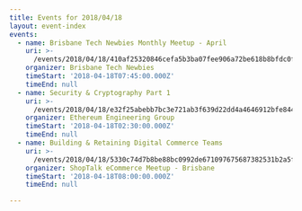```yaml
---
title: Events for 2018/04/18
layout: event-index
events:
  - name: Brisbane Tech Newbies Monthly Meetup - April
    uri: >-
      /events/2018/04/18/410af25320846cefa5b3ba07fee906a72be618b8bfdc0fa869f9c949352e7b0b
    organizer: Brisbane Tech Newbies
    timeStart: '2018-04-18T07:45:00.000Z'
    timeEnd: null
  - name: Security & Cryptography Part 1
    uri: >-
      /events/2018/04/18/e32f25abebb7bc3e721ab3f639d22dd4a4646912bfe8442c82a6596e58cce406
    organizer: Ethereum Engineering Group
    timeStart: '2018-04-18T02:30:00.000Z'
    timeEnd: null
  - name: Building & Retaining Digital Commerce Teams
    uri: >-
      /events/2018/04/18/5330c74d7b8be88bc0992de671097675687382531b2a5f2fe63809f0eafbeb0d
    organizer: ShopTalk eCommerce Meetup - Brisbane
    timeStart: '2018-04-18T08:00:00.000Z'
    timeEnd: null

---
```

